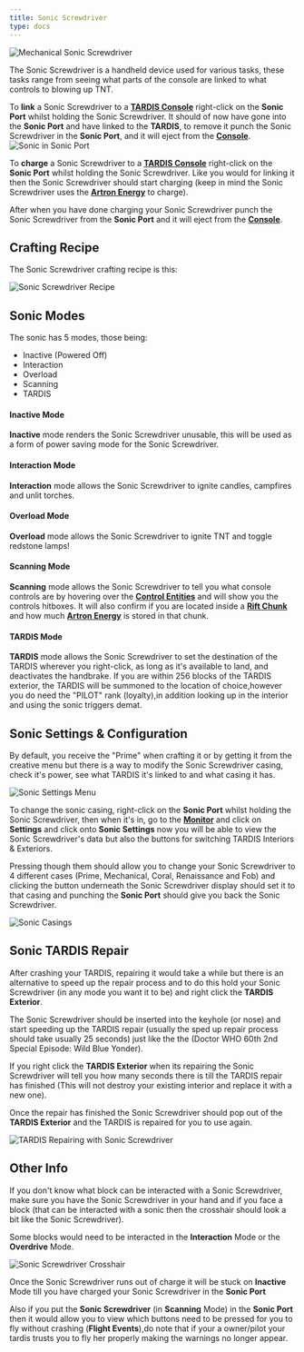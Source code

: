 ```yaml
---
title: Sonic Screwdriver
type: docs
---
```


![Mechanical Sonic Screwdriver](images/sonic/mechanical.png)

The Sonic Screwdriver is a handheld device used for various tasks, these tasks range from seeing what parts of the console are linked to what controls to blowing up TNT.

To **link** a Sonic Screwdriver to a [**TARDIS Console**](../../blocks/console) right-click on the **Sonic Port** whilst holding the Sonic Screwdriver. It should of now have gone into the **Sonic Port** and have linked to the **TARDIS**, to remove it punch the Sonic Screwdriver in the **Sonic Port**, and it will eject from the [**Console**](../../blocks/console).
![Sonic in Sonic Port](images/sonic/in_port.png)

To **charge** a Sonic Screwdriver to a [**TARDIS Console**](../../blocks/console) right-click on the **Sonic Port** whilst holding the Sonic Screwdriver. Like you would for linking it then the Sonic Screwdriver should start charging (keep in mind the Sonic Screwdriver uses the [**Artron Energy**](../../mechanics/artron) to charge). 

After when you have done charging your Sonic Screwdriver punch the Sonic Screwdriver from the **Sonic Port** and it will eject from the [**Console**](../../blocks/console).

## Crafting Recipe
The Sonic Screwdriver crafting recipe is this:

![Sonic Screwdriver Recipe](images/sonic/recipe.png)

## Sonic Modes

The sonic has 5 modes, those being:

- Inactive (Powered Off)
- Interaction
- Overload
- Scanning
- TARDIS

#### Inactive Mode
**Inactive** mode renders the Sonic Screwdriver unusable, this will be used as a form of power saving mode for the Sonic Screwdriver.

#### Interaction Mode
**Interaction** mode allows the Sonic Screwdriver to ignite candles, campfires and unlit torches.

#### Overload Mode
**Overload** mode allows the Sonic Screwdriver to ignite TNT and toggle redstone lamps!

#### Scanning Mode
**Scanning** mode allows the Sonic Screwdriver to tell you what console controls are by hovering over the [**Control Entities**](../../blocks/console#how-do-i-use-a-tardis-console) and will show you the controls hitboxes. It will also confirm if you are located inside a [**Rift Chunk**](../../mechanics/rift-chunks) and how much [**Artron Energy**](../../mechanics/artron) is stored in that chunk.

#### TARDIS Mode
**TARDIS** mode allows the Sonic Screwdriver to set the destination of the TARDIS wherever you right-click, as long as it's available to land, and deactivates the handbrake.
If you are within 256 blocks of the TARDIS exterior, the TARDIS will be summoned to the location of choice,however you do need the "PILOT" rank (loyalty),in addition looking up in the interior and using the sonic triggers demat.

## Sonic Settings & Configuration
By default, you receive the "Prime" when crafting it or by getting it from the creative menu but there is a way to modify the Sonic Screwdriver casing, check it's power, see what TARDIS it's linked to and what casing it has.

![Sonic Settings Menu](images/sonic/settings.png)

To change the sonic casing, right-click on the **Sonic Port** whilst holding the Sonic Screwdriver, then when it's in, go to the [**Monitor**](../../blocks/monitor) and click on **Settings** and click onto **Sonic Settings** now you will be able to view the Sonic Screwdriver's data but also the buttons for switching TARDIS Interiors & Exteriors. 

Pressing though them should allow you to change your Sonic Screwdriver to 4 different cases (Prime, Mechanical, Coral, Renaissance and Fob) and clicking the button underneath the Sonic Screwdriver display should set it to that casing and punching the **Sonic Port** should give you back the Sonic Screwdriver.

![Sonic Casings](images/sonic/casings.png)

## Sonic TARDIS Repair
After crashing your TARDIS, repairing it would take a while but there is an alternative to speed up the repair process and to do this hold your Sonic Screwdriver (in any mode you want it to be) and right click the **TARDIS Exterior**.

The Sonic Screwdriver should be inserted into the keyhole (or nose) and start speeding up the TARDIS repair (usually the sped up repair process should take usually 25 seconds) just like the the (Doctor WHO 60th 2nd Special Episode: Wild Blue Yonder).

If you right click the **TARDIS Exterior** when its repairing the Sonic Screwdriver will tell you how many seconds there is till the TARDIS repair has finished (This will not destroy your existing interior and replace it with a new one). 

Once the repair has finished the Sonic Screwdriver should pop out of the **TARDIS Exterior** and the TARDIS is repaired for you to use again.

![TARDIS Repairing with Sonic Screwdriver](images/sonic/repairing.png)

## Other Info
If you don't know what block can be interacted with a Sonic Screwdriver, make sure you have the Sonic Screwdriver in your hand and if you face a block (that can be interacted with a sonic then the crosshair should look a bit like the Sonic Screwdriver).

Some blocks would need to be interacted in the **Interaction** Mode or the **Overdrive** Mode.

![Sonic Screwdriver Crosshair](images/sonic/crosshair.png)

Once the Sonic Screwdriver runs out of charge it will be stuck on **Inactive** Mode till you have charged your Sonic Screwdriver in the **Sonic Port**

Also if you put the **Sonic Screwdriver** (in **Scanning** Mode) in the **Sonic Port** then it would allow you to view which buttons need to be pressed for 
you to fly without crashing (**Flight Events**),do note that if your a owner/pilot your tardis trusts you to fly her properly making the warnings no longer appear.
